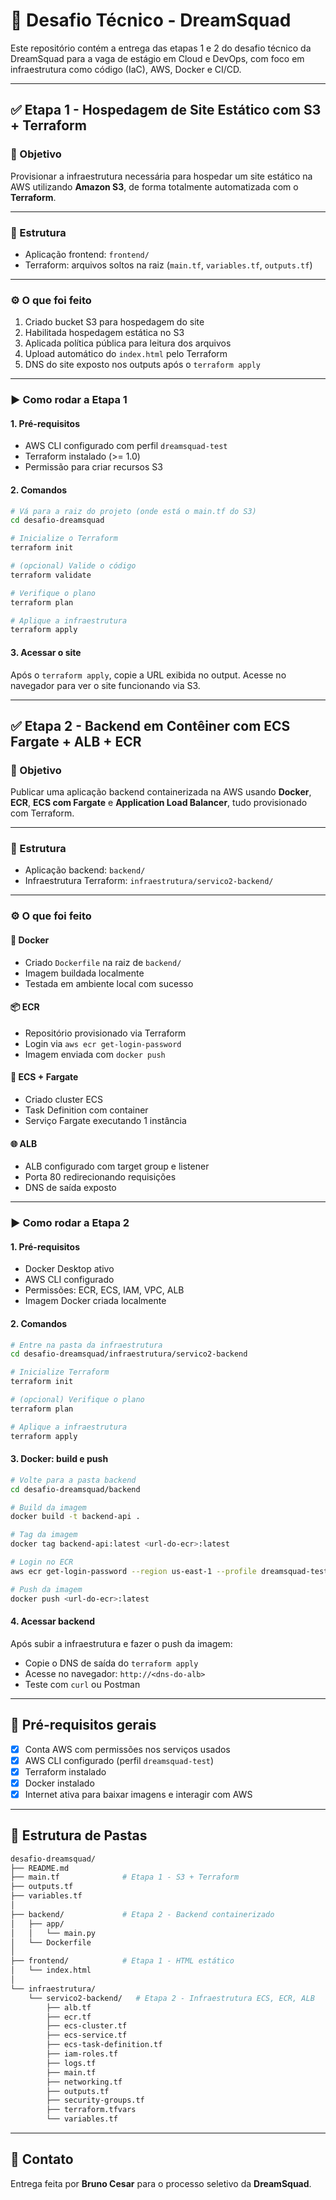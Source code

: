 
# 🚀 Desafio Técnico - DreamSquad

Este repositório contém a entrega das etapas 1 e 2 do desafio técnico da DreamSquad para a vaga de estágio em Cloud e DevOps, com foco em infraestrutura como código (IaC), AWS, Docker e CI/CD.

---

## ✅ Etapa 1 - Hospedagem de Site Estático com S3 + Terraform

### 🎯 Objetivo
Provisionar a infraestrutura necessária para hospedar um site estático na AWS utilizando **Amazon S3**, de forma totalmente automatizada com o **Terraform**.

---

### 📁 Estrutura
- Aplicação frontend: `frontend/`
- Terraform: arquivos soltos na raiz (`main.tf`, `variables.tf`, `outputs.tf`)

---

### ⚙️ O que foi feito
1. Criado bucket S3 para hospedagem do site
2. Habilitada hospedagem estática no S3
3. Aplicada política pública para leitura dos arquivos
4. Upload automático do `index.html` pelo Terraform
5. DNS do site exposto nos outputs após o `terraform apply`

---

### ▶️ Como rodar a Etapa 1

#### 1. Pré-requisitos
- AWS CLI configurado com perfil `dreamsquad-test`
- Terraform instalado (>= 1.0)
- Permissão para criar recursos S3

#### 2. Comandos
```bash
# Vá para a raiz do projeto (onde está o main.tf do S3)
cd desafio-dreamsquad

# Inicialize o Terraform
terraform init

# (opcional) Valide o código
terraform validate

# Verifique o plano
terraform plan

# Aplique a infraestrutura
terraform apply
```

#### 3. Acessar o site
Após o `terraform apply`, copie a URL exibida no output. Acesse no navegador para ver o site funcionando via S3.

---

## ✅ Etapa 2 - Backend em Contêiner com ECS Fargate + ALB + ECR

### 🎯 Objetivo
Publicar uma aplicação backend containerizada na AWS usando **Docker**, **ECR**, **ECS com Fargate** e **Application Load Balancer**, tudo provisionado com Terraform.

---

### 📁 Estrutura
- Aplicação backend: `backend/`
- Infraestrutura Terraform: `infraestrutura/servico2-backend/`

---

### ⚙️ O que foi feito

#### 🔧 Docker
- Criado `Dockerfile` na raiz de `backend/`
- Imagem buildada localmente
- Testada em ambiente local com sucesso

#### 📦 ECR
- Repositório provisionado via Terraform
- Login via `aws ecr get-login-password`
- Imagem enviada com `docker push`

#### 🚀 ECS + Fargate
- Criado cluster ECS
- Task Definition com container
- Serviço Fargate executando 1 instância

#### 🌐 ALB
- ALB configurado com target group e listener
- Porta 80 redirecionando requisições
- DNS de saída exposto

---

### ▶️ Como rodar a Etapa 2

#### 1. Pré-requisitos
- Docker Desktop ativo
- AWS CLI configurado
- Permissões: ECR, ECS, IAM, VPC, ALB
- Imagem Docker criada localmente

#### 2. Comandos
```bash
# Entre na pasta da infraestrutura
cd desafio-dreamsquad/infraestrutura/servico2-backend

# Inicialize Terraform
terraform init

# (opcional) Verifique o plano
terraform plan

# Aplique a infraestrutura
terraform apply
```

#### 3. Docker: build e push
```bash
# Volte para a pasta backend
cd desafio-dreamsquad/backend

# Build da imagem
docker build -t backend-api .

# Tag da imagem
docker tag backend-api:latest <url-do-ecr>:latest

# Login no ECR
aws ecr get-login-password --region us-east-1 --profile dreamsquad-test | docker login --username AWS --password-stdin <url-do-ecr>

# Push da imagem
docker push <url-do-ecr>:latest
```

#### 4. Acessar backend
Após subir a infraestrutura e fazer o push da imagem:
- Copie o DNS de saída do `terraform apply`
- Acesse no navegador: `http://<dns-do-alb>`
- Teste com `curl` ou Postman

---

## 🧪 Pré-requisitos gerais

- [x] Conta AWS com permissões nos serviços usados
- [x] AWS CLI configurado (perfil `dreamsquad-test`)
- [x] Terraform instalado
- [x] Docker instalado
- [x] Internet ativa para baixar imagens e interagir com AWS

---

## 📁 Estrutura de Pastas

```bash
desafio-dreamsquad/
├── README.md
├── main.tf              # Etapa 1 - S3 + Terraform
├── outputs.tf
├── variables.tf
│
├── backend/             # Etapa 2 - Backend containerizado
│   ├── app/
│   │   └── main.py
│   └── Dockerfile
│
├── frontend/            # Etapa 1 - HTML estático
│   └── index.html
│
└── infraestrutura/
    └── servico2-backend/   # Etapa 2 - Infraestrutura ECS, ECR, ALB
        ├── alb.tf
        ├── ecr.tf
        ├── ecs-cluster.tf
        ├── ecs-service.tf
        ├── ecs-task-definition.tf
        ├── iam-roles.tf
        ├── logs.tf
        ├── main.tf
        ├── networking.tf
        ├── outputs.tf
        ├── security-groups.tf
        ├── terraform.tfvars
        └── variables.tf
```

---

## 💬 Contato
Entrega feita por **Bruno Cesar** para o processo seletivo da **DreamSquad**.
